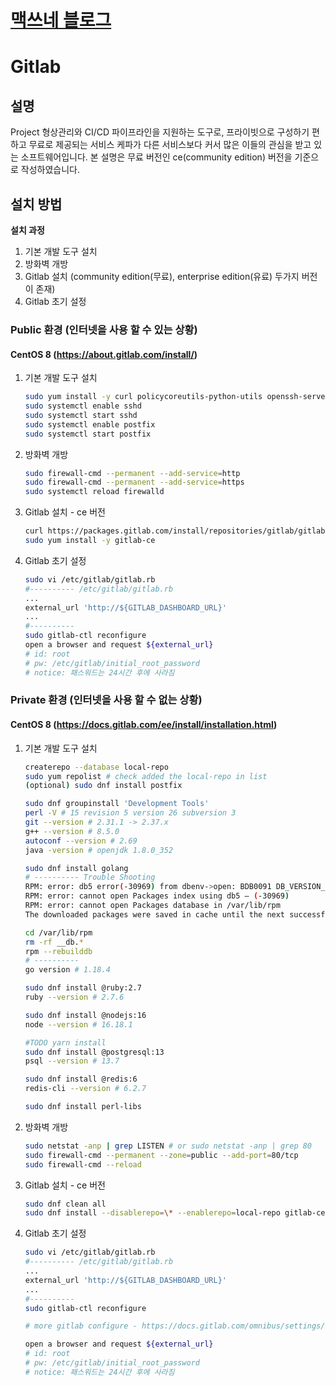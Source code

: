 <style type="text/css">
  @import url("/css/style-header.css");
</style>

# [맥쓰네 블로그](/ "https://home-max.github.io")

# Gitlab
## 설명
Project 형상관리와 CI/CD 파이프라인을 지원하는 도구로, 프라이빗으로 구성하기 편하고 무료로 제공되는 서비스 케파가 다른 서비스보다 커서 많은 이들의 관심을 받고 있는 소프트웨어입니다.
본 설명은 무료 버전인 ce(community edition) 버전을 기준으로 작성하였습니다.

## 설치 방법
**설치 과정**
1. 기본 개발 도구 설치
2. 방화벽 개방
3. Gitlab 설치 (community edition(무료), enterprise edition(유료) 두가지 버전이 존재)
4. Gitlab 초기 설정

### Public 환경 (인터넷을 사용 할 수 있는 상황)
#### CentOS 8 (https://about.gitlab.com/install/)
1. 기본 개발 도구 설치
    ```bash
    sudo yum install -y curl policycoreutils-python-utils openssh-server perl postfix
    sudo systemctl enable sshd
    sudo systemctl start sshd
    sudo systemctl enable postfix
    sudo systemctl start postfix
    ```
2. 방화벽 개방
    ```bash
    sudo firewall-cmd --permanent --add-service=http
    sudo firewall-cmd --permanent --add-service=https
    sudo systemctl reload firewalld
    ```
3. Gitlab 설치 - ce 버전
    ```bash
    curl https://packages.gitlab.com/install/repositories/gitlab/gitlab-ce/script.rpm.sh | sudo bash
    sudo yum install -y gitlab-ce
    ```
4. Gitlab 초기 설정
    ```bash
    sudo vi /etc/gitlab/gitlab.rb
    #---------- /etc/gitlab/gitlab.rb
    ...
    external_url 'http://${GITLAB_DASHBOARD_URL}'
    ...
    #----------
    sudo gitlab-ctl reconfigure
    open a browser and request ${external_url}
    # id: root
    # pw: /etc/gitlab/initial_root_password 
    # notice: 패스워드는 24시간 후에 사라짐
    ```

### Private 환경 (인터넷을 사용 할 수 없는 상황)
#### CentOS 8 (https://docs.gitlab.com/ee/install/installation.html)
1. 기본 개발 도구 설치
    ```bash
    createrepo --database local-repo
    sudo yum repolist # check added the local-repo in list
    (optional) sudo dnf install postfix
    
    sudo dnf groupinstall 'Development Tools'
    perl -V # 15 revision 5 version 26 subversion 3
    git --version # 2.31.1 -> 2.37.x
    g++ --version # 8.5.0
    autoconf --version # 2.69
    java -version # openjdk 1.8.0_352

    sudo dnf install golang
    # ---------- Trouble Shooting
    RPM: error: db5 error(-30969) from dbenv->open: BDB0091 DB_VERSION_MISMATCH: Database environment version mismatch
    RPM: error: cannot open Packages index using db5 – (-30969)
    RPM: error: cannot open Packages database in /var/lib/rpm
    The downloaded packages were saved in cache until the next successful transaction.

    cd /var/lib/rpm
    rm -rf __db.*
    rpm --rebuilddb
    # ----------
    go version # 1.18.4

    sudo dnf install @ruby:2.7
    ruby --version # 2.7.6

    sudo dnf install @nodejs:16
    node --version # 16.18.1

    #TODO yarn install
    sudo dnf install @postgresql:13
    psql --version # 13.7

    sudo dnf install @redis:6
    redis-cli --version # 6.2.7

    sudo dnf install perl-libs
    ```

2. 방화벽 개방
    ```bash
    sudo netstat -anp | grep LISTEN # or sudo netstat -anp | grep 80
    sudo firewall-cmd --permanent --zone=public --add-port=80/tcp
    sudo firewall-cmd --reload
    ```
3. Gitlab 설치 - ce 버전
    ```bash
    sudo dnf clean all
    sudo dnf install --disablerepo=\* --enablerepo=local-repo gitlab-ce
    ```
4. Gitlab 초기 설정
    ```bash
    sudo vi /etc/gitlab/gitlab.rb
    #---------- /etc/gitlab/gitlab.rb
    ...
    external_url 'http://${GITLAB_DASHBOARD_URL}'
    ...
    #----------
    sudo gitlab-ctl reconfigure

    # more gitlab configure - https://docs.gitlab.com/omnibus/settings/

    open a browser and request ${external_url}
    # id: root
    # pw: /etc/gitlab/initial_root_password 
    # notice: 패스워드는 24시간 후에 사라짐
    ```
